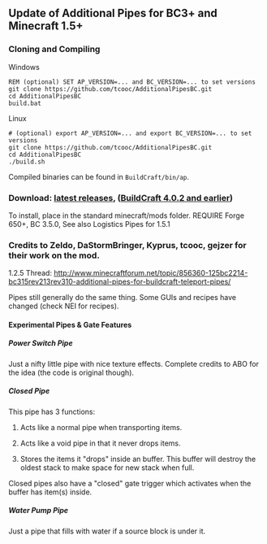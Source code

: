 ## Update of Additional Pipes for BC3+ and Minecraft 1.5+

### Cloning and Compiling ###

Windows

    REM (optional) SET AP_VERSION=... and BC_VERSION=... to set versions
    git clone https://github.com/tcooc/AdditionalPipesBC.git    
    cd AdditionalPipesBC
    build.bat

Linux

    # (optional) export AP_VERSION=... and export BC_VERSION=... to set versions
    git clone https://github.com/tcooc/AdditionalPipesBC.git    
    cd AdditionalPipesBC
    ./build.sh

Compiled binaries can be found in `BuildCraft/bin/ap`.

### Download: [latest releases](https://github.com/tcooc/AdditionalPipesBC/releases), ([BuildCraft 4.0.2 and earlier](https://www.dropbox.com/sh/0hc1l4bn4dvjlni/t82-3--LmE)) ####
To install, place in the standard minecraft/mods folder.
REQUIRE Forge 650+, BC 3.5.0, See also Logistics Pipes for 1.5.1
### Credits to Zeldo, DaStormBringer, Kyprus, tcooc, gejzer for their work on the mod.

1.2.5 Thread: http://www.minecraftforum.net/topic/856360-125bc2214-bc315rev213rev310-additional-pipes-for-buildcraft-teleport-pipes/

Pipes still generally do the same thing. Some GUIs and recipes have changed (check NEI for recipes).

#### Experimental Pipes & Gate Features ####

##### Power Switch Pipe #####

Just a nifty little pipe with nice texture effects. Complete credits to ABO for the idea (the code is original though).

##### Closed Pipe #####

This pipe has 3 functions:

1. Acts like a normal pipe when transporting items.

2. Acts like a void pipe in that it never drops items.

3. Stores the items it "drops" inside an buffer. This buffer will destroy the oldest stack to make space for new stack when full.

Closed pipes also have a "closed" gate trigger which activates when the buffer has item(s) inside.

##### Water Pump Pipe #####

Just a pipe that fills with water if a source block is under it.

